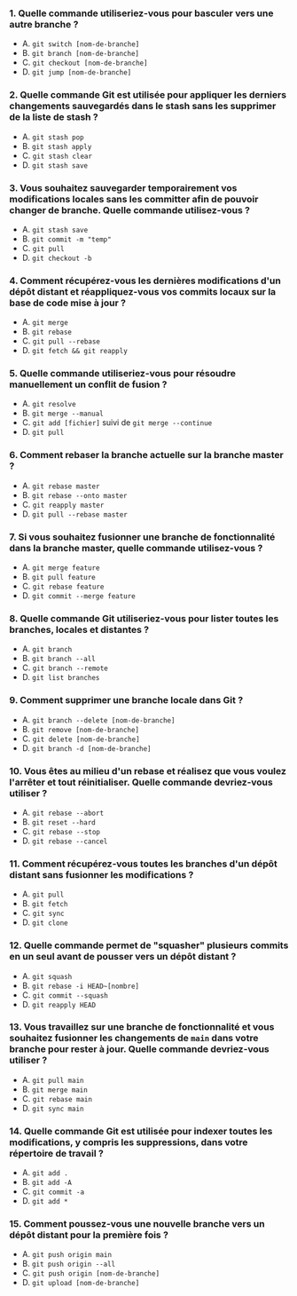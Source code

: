 
### 1. **Quelle commande utiliseriez-vous pour basculer vers une autre branche ?**
   - A. `git switch [nom-de-branche]`
   - B. `git branch [nom-de-branche]`
   - C. `git checkout [nom-de-branche]`
   - D. `git jump [nom-de-branche]`

### 2. **Quelle commande Git est utilisée pour appliquer les derniers changements sauvegardés dans le stash sans les supprimer de la liste de stash ?**
   - A. `git stash pop`
   - B. `git stash apply`
   - C. `git stash clear`
   - D. `git stash save`

### 3. **Vous souhaitez sauvegarder temporairement vos modifications locales sans les committer afin de pouvoir changer de branche. Quelle commande utilisez-vous ?**
   - A. `git stash save`
   - B. `git commit -m "temp"`
   - C. `git pull`
   - D. `git checkout -b`

### 4. **Comment récupérez-vous les dernières modifications d'un dépôt distant et réappliquez-vous vos commits locaux sur la base de code mise à jour ?**
   - A. `git merge`
   - B. `git rebase`
   - C. `git pull --rebase`
   - D. `git fetch && git reapply`

### 5. **Quelle commande utiliseriez-vous pour résoudre manuellement un conflit de fusion ?**
   - A. `git resolve`
   - B. `git merge --manual`
   - C. `git add [fichier]` suivi de `git merge --continue`
   - D. `git pull`

### 6. **Comment rebaser la branche actuelle sur la branche master ?**
   - A. `git rebase master`
   - B. `git rebase --onto master`
   - C. `git reapply master`
   - D. `git pull --rebase master`

### 7. **Si vous souhaitez fusionner une branche de fonctionnalité dans la branche master, quelle commande utilisez-vous ?**
   - A. `git merge feature`
   - B. `git pull feature`
   - C. `git rebase feature`
   - D. `git commit --merge feature`

### 8. **Quelle commande Git utiliseriez-vous pour lister toutes les branches, locales et distantes ?**
   - A. `git branch`
   - B. `git branch --all`
   - C. `git branch --remote`
   - D. `git list branches`

### 9. **Comment supprimer une branche locale dans Git ?**
   - A. `git branch --delete [nom-de-branche]`
   - B. `git remove [nom-de-branche]`
   - C. `git delete [nom-de-branche]`
   - D. `git branch -d [nom-de-branche]`

### 10. **Vous êtes au milieu d'un rebase et réalisez que vous voulez l'arrêter et tout réinitialiser. Quelle commande devriez-vous utiliser ?**
   - A. `git rebase --abort`
   - B. `git reset --hard`
   - C. `git rebase --stop`
   - D. `git rebase --cancel`

### 11. **Comment récupérez-vous toutes les branches d'un dépôt distant sans fusionner les modifications ?**
   - A. `git pull`
   - B. `git fetch`
   - C. `git sync`
   - D. `git clone`

### 12. **Quelle commande permet de "squasher" plusieurs commits en un seul avant de pousser vers un dépôt distant ?**
   - A. `git squash`
   - B. `git rebase -i HEAD~[nombre]`
   - C. `git commit --squash`
   - D. `git reapply HEAD`

### 13. **Vous travaillez sur une branche de fonctionnalité et vous souhaitez fusionner les changements de `main` dans votre branche pour rester à jour. Quelle commande devriez-vous utiliser ?**
   - A. `git pull main`
   - B. `git merge main`
   - C. `git rebase main`
   - D. `git sync main`

### 14. **Quelle commande Git est utilisée pour indexer toutes les modifications, y compris les suppressions, dans votre répertoire de travail ?**
   - A. `git add .`
   - B. `git add -A`
   - C. `git commit -a`
   - D. `git add *`

### 15. **Comment poussez-vous une nouvelle branche vers un dépôt distant pour la première fois ?**
   - A. `git push origin main`
   - B. `git push origin --all`
   - C. `git push origin [nom-de-branche]`
   - D. `git upload [nom-de-branche]`
